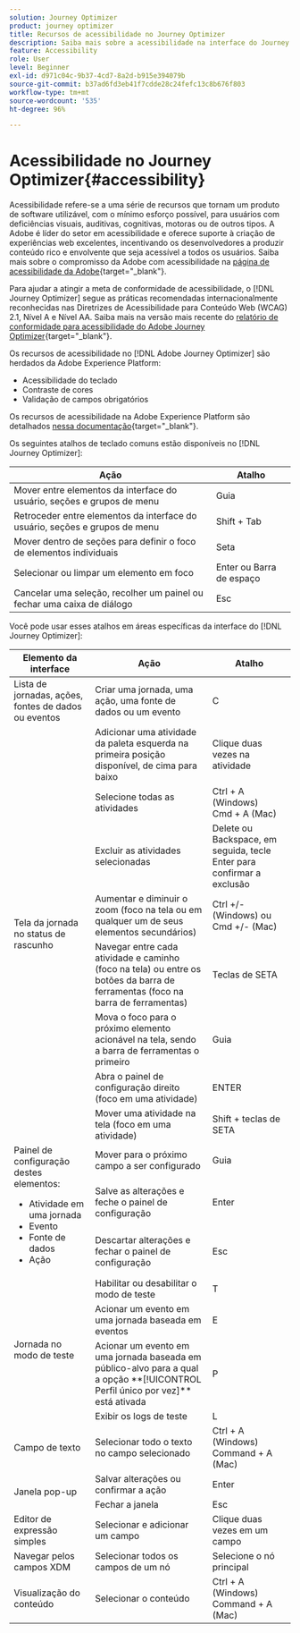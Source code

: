 ```yaml
---
solution: Journey Optimizer
product: journey optimizer
title: Recursos de acessibilidade no Journey Optimizer
description: Saiba mais sobre a acessibilidade na interface do Journey Optimizer
feature: Accessibility
role: User
level: Beginner
exl-id: d971c04c-9b37-4cd7-8a2d-b915e394079b
source-git-commit: b37ad6fd3eb41f7cdde28c24fefc13c8b676f803
workflow-type: tm+mt
source-wordcount: '535'
ht-degree: 96%

---
```


# Acessibilidade no Journey Optimizer{#accessibility}

Acessibilidade refere-se a uma série de recursos que tornam um produto de software utilizável, com o mínimo esforço possível, para usuários com deficiências visuais, auditivas, cognitivas, motoras ou de outros tipos. A Adobe é líder do setor em acessibilidade e oferece suporte à criação de experiências web excelentes, incentivando os desenvolvedores a produzir conteúdo rico e envolvente que seja acessível a todos os usuários. Saiba mais sobre o compromisso da Adobe com acessibilidade na [página de acessibilidade da Adobe](https://www.adobe.com/accessibility.html){target="_blank"}.

Para ajudar a atingir a meta de conformidade de acessibilidade, o [!DNL Journey Optimizer] segue as práticas recomendadas internacionalmente reconhecidas nas Diretrizes de Acessibilidade para Conteúdo Web (WCAG) 2.1, Nível A e Nível AA. Saiba mais na versão mais recente do [relatório de conformidade para acessibilidade do Adobe Journey Optimizer](https://www.adobe.com/accessibility/compliance/adobe-journey-optimizer-2022.html){target="_blank"}.


Os recursos de acessibilidade no [!DNL Adobe Journey Optimizer] são herdados da Adobe Experience Platform:

* Acessibilidade do teclado
* Contraste de cores
* Validação de campos obrigatórios

Os recursos de acessibilidade na Adobe Experience Platform são detalhados [nessa documentação](https://experienceleague.adobe.com/docs/experience-platform/accessibility/features.html?lang=pt-BR){target="_blank"}.

Os seguintes atalhos de teclado comuns estão disponíveis no [!DNL Journey Optimizer]:

| Ação | Atalho |
| --- | --- |
| Mover entre elementos da interface do usuário, seções e grupos de menu | Guia |
| Retroceder entre elementos da interface do usuário, seções e grupos de menu | Shift + Tab |
| Mover dentro de seções para definir o foco de elementos individuais | Seta |
| Selecionar ou limpar um elemento em foco | Enter ou Barra de espaço |
| Cancelar uma seleção, recolher um painel ou fechar uma caixa de diálogo | Esc |

Você pode usar esses atalhos em áreas específicas da interface do [!DNL Journey Optimizer]:

<table>
  <thead>
    <tr>
      <th>Elemento da interface</th>
      <th>Ação</th>
      <th>Atalho</th>
    </tr>
  </thead>
  <tr>
    <td>Lista de jornadas, ações, fontes de dados ou eventos</td>
    <td>Criar uma jornada, uma ação, uma fonte de dados ou um evento</td>
    <td>C</td>
  </tr>
  <tr>
    <td rowspan="8">Tela da jornada no status de rascunho</td>
    <td>Adicionar uma atividade da paleta esquerda na primeira posição disponível, de cima para baixo</td>
    <td>Clique duas vezes na atividade</td>
  </tr>
  <tr>
    <td>Selecione todas as atividades</td>
    <td>Ctrl + A (Windows)<br/>Cmd + A (Mac)</td>
  </tr>
  <tr>
    <td>Excluir as atividades selecionadas</td>
    <td>Delete ou Backspace, em seguida, tecle Enter para confirmar a exclusão</td>
  </tr>
  <tr>
    <td>Aumentar e diminuir o zoom (foco na tela ou em qualquer um de seus elementos secundários)</td>
    <td>Ctrl +/- (Windows) ou Cmd +/- (Mac)</td>
  </tr>  
  <tr>
    <td>Navegar entre cada atividade e caminho (foco na tela) ou entre os botões da barra de ferramentas (foco na barra de ferramentas)</td>
    <td>Teclas de SETA</td>
  </tr>   
  <tr>
    <td>Mova o foco para o próximo elemento acionável na tela, sendo a barra de ferramentas o primeiro</td>
    <td>Guia</td>
  </tr>  
  <tr>
    <td>Abra o painel de configuração direito (foco em uma atividade)</td>
    <td>ENTER</td>
  </tr>   
  <tr>
    <td>Mover uma atividade na tela (foco em uma atividade)</td>
    <td>Shift + teclas de SETA</td>
  </tr>  
  <tr>
  <td rowspan="3">
  Painel de configuração destes elementos:
<ul>
  <li>Atividade em uma jornada</li>
  <li>Evento</li>
  <li>Fonte de dados</li>
  <li>Ação</li>
</ul>
  </td>
    <td>Mover para o próximo campo a ser configurado</td>
    <td>Guia</td>
  </tr>
  <tr>
    <td>Salve as alterações e feche o painel de configuração</td>
    <td>Enter</td>
  </tr>
  <tr>
    <td>Descartar alterações e fechar o painel de configuração</td>
    <td>Esc</td>
  </tr>
  <tr>
    <td rowspan="4">Jornada no modo de teste</td>
    <td>Habilitar ou desabilitar o modo de teste</td>
    <td>T</td>
  </tr>
  <tr>
    <td>Acionar um evento em uma jornada baseada em eventos</td>
    <td>E</td>
  </tr>
  <tr>
    <td>Acionar um evento em uma jornada baseada em público-alvo para a qual a opção **[!UICONTROL Perfil único por vez]** está ativada</td>
    <td>P</td>
  </tr>
  <tr>
    <td>Exibir os logs de teste</td>
    <td>L</td>
  </tr>
<!-- //Ajouter ce raccourci quand il marchera (actuellement, le raccourci Ctrl/Cmd+F du navigateur a priorité sur celui de AJO).//
  <tr>
    <td>Page with a search bar</td>
    <td>Select the search bar</td>
    <td>Ctrl/Command + F</td>
  </tr>
-->
  <tr>
    <td>Campo de texto</td>
    <td>Selecionar todo o texto no campo selecionado</td>
    <td>Ctrl + A (Windows)<br/>Command + A (Mac)</td>
  </tr>
  <tr>
    <td rowspan="2">Janela pop-up</td>
    <td>Salvar alterações ou confirmar a ação</td>
    <td>Enter</td>
  </tr>
  <tr>
    <td>Fechar a janela</td>
    <td>Esc</td>
  </tr>
  <tr>
    <td>Editor de expressão simples</td>
    <td>Selecionar e adicionar um campo</td>
    <td>Clique duas vezes em um campo</td>
  </tr>
  <tr>
    <td>Navegar pelos campos XDM</td>
    <td>Selecionar todos os campos de um nó</td>
    <td>Selecione o nó principal</td>
  </tr>
  <tr>
    <td>Visualização do conteúdo</td>
    <td>Selecionar o conteúdo</td>
    <td>Ctrl + A (Windows)<br/>Command + A (Mac)</td>
  </tr>
</table>
